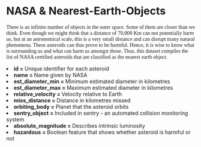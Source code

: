 <h1>NASA & Nearest-Earth-Objects</h1>

<p style='font-family: Cascadia Code' >There is an infinite number of objects in the outer space. 
Some of them are closer than we think. Even though we might think that a distance of 70,000 Km can not 
potentially harm us, but at an astronomical scale, this is a very small distance and can disrupt 
many natural phenomena. These asteroids can thus prove to be harmful. 
Hence, it is wise to know what is surrounding us and what can harm us amongst those. 
Thus, this dataset compiles the list of NASA certified asteroids that are classified
as the nearest earth object.</p>

<li><b>id = </b> Unique identifier for each asteroid</li>
<li><b>name = </b> Name given by NASA</li>
<li><b>est_diameter_min = </b> Minimum estimated diameter in kilometres</li>
<li><b>est_diameter_max = </b> Maximum estimated diameter in kilometres</li>
<li><b>relative_velocity = </b> Velocity relative to Earth</li>
<li><b>miss_distance = </b> Distance in kilometres missed</li>
<li><b>orbiting_body = </b> Planet that the asteroid orbits</li>
<li><b>sentry_object = </b> Included in sentry - an automated collision monitoring system</li>
<li><b>absolute_magnitude = </b> Describes intrinsic luminosity</li>
<li><b>hazardous = </b> Boolean feature that shows whether asteroid is harmful or not</li>


